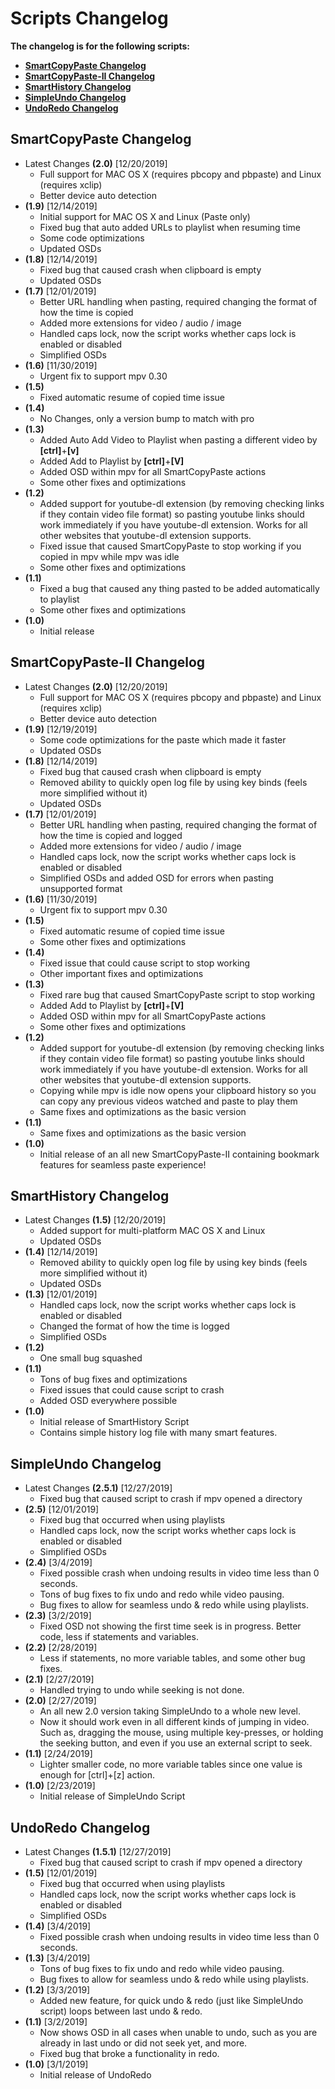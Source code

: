 # Scripts Changelog
**The changelog is for the following scripts:**
- [**SmartCopyPaste Changelog**](https://github.com/Eisa01/mpv-scripts/blob/master/.doc/changelog.md#smartcopypaste-changelog)
- [**SmartCopyPaste-II Changelog**](https://github.com/Eisa01/mpv-scripts/blob/master/.doc/changelog.md#smartcopypaste-ii-changelog)
- [**SmartHistory Changelog**](https://github.com/Eisa01/mpv-scripts/blob/master/.doc/changelog.md#smarthistory-changelog)
- [**SimpleUndo Changelog**](https://github.com/Eisa01/mpv-scripts/blob/master/.doc/changelog.md#simpleundo-changelog)
- [**UndoRedo Changelog**](https://github.com/Eisa01/mpv-scripts/blob/master/.doc/changelog.md#undoredo-changelog)

## SmartCopyPaste Changelog
- Latest Changes **(2.0)** [12/20/2019]
	- Full support for MAC OS X (requires pbcopy and pbpaste) and Linux (requires xclip)
	- Better device auto detection
- **(1.9)** [12/14/2019]
	- Initial support for MAC OS X and Linux (Paste only)
	- Fixed bug that auto added URLs to playlist when resuming time
	- Some code optimizations
	- Updated OSDs
- **(1.8)** [12/14/2019]
	- Fixed bug that caused crash when clipboard is empty 
	- Updated OSDs
- **(1.7)** [12/01/2019]
	- Better URL handling when pasting, required changing the format of how the time is copied
	- Added more extensions for video / audio / image
	- Handled caps lock, now the script works whether caps lock is enabled or disabled
	- Simplified OSDs
- **(1.6)** [11/30/2019]
	- Urgent fix to support mpv 0.30
- **(1.5)**
	- Fixed automatic resume of copied time issue
- **(1.4)**
	- No Changes, only a version bump to match with pro
- **(1.3)**
	- Added Auto Add Video to Playlist when pasting a different video by  **[ctrl]**+**[v]**
	- Added Add to Playlist by **[ctrl]**+**[V]**
	- Added OSD within mpv for all SmartCopyPaste actions
	- Some other fixes and optimizations
- **(1.2)**
	- Added support for youtube-dl extension (by removing checking links if they contain video file format) so pasting youtube links should work immediately if you have youtube-dl extension. Works for all other websites that youtube-dl extension supports.
	- Fixed issue that caused SmartCopyPaste to stop working if you copied in mpv while mpv was idle
	- Some other fixes and optimizations
- **(1.1)**
	- Fixed a bug that caused any thing pasted to be added automatically to playlist
	- Some other fixes and optimizations
- **(1.0)**
	- Initial release
## SmartCopyPaste-II Changelog
- Latest Changes **(2.0)** [12/20/2019]
	- Full support for MAC OS X (requires pbcopy and pbpaste) and Linux (requires xclip)
	- Better device auto detection
- **(1.9)** [12/19/2019]
	- Some code optimizations for the paste which made it faster
	- Updated OSDs
- **(1.8)** [12/14/2019]
	- Fixed bug that caused crash when clipboard is empty 
	- Removed ability to quickly open log file by using key binds (feels more simplified without it)
	- Updated OSDs
- **(1.7)** [12/01/2019]
	- Better URL handling when pasting, required changing the format of how the time is copied and logged
	- Added more extensions for video / audio / image
	- Handled caps lock, now the script works whether caps lock is enabled or disabled
	- Simplified OSDs and added OSD for errors when pasting unsupported format
- **(1.6)** [11/30/2019]
	- Urgent fix to support mpv 0.30
- **(1.5)**
	- Fixed automatic resume of copied time issue
	- Some other fixes and optimizations
- **(1.4)**
	- Fixed issue that could cause script to stop working
	- Other important fixes and optimizations
- **(1.3)**
	- Fixed rare bug that caused SmartCopyPaste script to stop working
	- Added Add to Playlist by **[ctrl]**+**[V]**
	- Added OSD within mpv for all SmartCopyPaste actions
	- Some other fixes and optimizations
- **(1.2)**
	- Added support for youtube-dl extension (by removing checking links if they contain video file format) so pasting youtube links should work immediately if you have youtube-dl extension. Works for all other websites that youtube-dl extension supports.
	- Copying while mpv is idle now opens your clipboard history so you can copy any previous videos watched and paste to play them
	- Same fixes and optimizations as the basic version
- **(1.1)**
	- Same fixes and optimizations as the basic version
- **(1.0)**
	- Initial release of an all new SmartCopyPaste-II containing bookmark features for seamless paste experience!
## SmartHistory Changelog
- Latest Changes **(1.5)** [12/20/2019]
	- Added support for multi-platform MAC OS X and Linux
	- Updated OSDs
- **(1.4)** [12/14/2019]
	- Removed ability to quickly open log file by using key binds (feels more simplified without it)
	- Updated OSDs
- **(1.3)** [12/01/2019]
	- Handled caps lock, now the script works whether caps lock is enabled or disabled
	- Changed the format of how the time is logged
	- Simplified OSDs
- **(1.2)**
 	- One small bug squashed
- **(1.1)**
 	- Tons of bug fixes and optimizations
	- Fixed issues that could cause script to crash
	- Added OSD everywhere possible
- **(1.0)**
	- Initial release of SmartHistory Script
	- Contains simple history log file with many smart features.
## SimpleUndo Changelog
- Latest Changes **(2.5.1)** [12/27/2019]
	- Fixed bug that caused script to crash if mpv opened a directory
- **(2.5)** [12/01/2019]
 	- Fixed bug that occurred when using playlists
	- Handled caps lock, now the script works whether caps lock is enabled or disabled
	- Simplified OSDs
- **(2.4)** [3/4/2019]
 	- Fixed possible crash when undoing results in video time less than 0 seconds.
 	- Tons of bug fixes to fix undo and redo while video pausing.
	- Bug fixes to allow for seamless undo & redo while using playlists.
- **(2.3)** [3/2/2019]
  	- Fixed OSD not showing the first time seek is in progress. Better code, less if statements and variables.
- **(2.2)** [2/28/2019]
 	- Less if statements, no more variable tables, and some other bug fixes.
- **(2.1)** [2/27/2019] 
 	- Handled trying to undo while seeking is not done.
- **(2.0)** [2/27/2019] 
	 - An all new 2.0 version taking SimpleUndo to a whole new level.
	 - Now it should work even in all different kinds of jumping in video. Such as, dragging the mouse, using multiple key-presses, or holding the seeking button, and even if you use an external script to seek.
 - **(1.1)** [2/24/2019] 
	- Lighter smaller code, no more variable tables since one value is enough for [ctrl]+[z] action.
 - **(1.0)** [2/23/2019] 
	- Initial release of SimpleUndo Script
## UndoRedo Changelog
- Latest Changes **(1.5.1)** [12/27/2019]
	- Fixed bug that caused script to crash if mpv opened a directory
- **(1.5)** [12/01/2019]
 	- Fixed bug that occurred when using playlists
	- Handled caps lock, now the script works whether caps lock is enabled or disabled
	- Simplified OSDs
- **(1.4)** [3/4/2019]
 	- Fixed possible crash when undoing results in video time less than 0 seconds.
- **(1.3)** [3/4/2019]
 	- Tons of bug fixes to fix undo and redo while video pausing.
	- Bug fixes to allow for seamless undo & redo while using playlists.
- **(1.2)** [3/3/2019]
 	- Added new feature, for quick undo & redo (just like SimpleUndo script) loops between last undo & redo.  
- **(1.1)** [3/2/2019]
 	- Now shows OSD in all cases when unable to undo, such as you are already in last undo or did not seek yet, and more.
	- Fixed bug that broke a functionality in redo.
- **(1.0)** [3/1/2019]
 	- Initial release of UndoRedo
